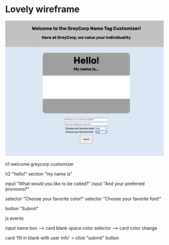 # Lovely wireframe

![](./assets/wireframe.png)

h1 welcome greycorp customizer

h2 "hello!"
section "my name is"

input "What would you like to be called?"
input "And your preferred pronouns?"

selector "Choose your favorite color!"
selector "Choose your favorite font!"

button "Submit"

js events

input name box --> card blank space
color selector --> card color change

card 'fill in blank with user info' = click "submit" button
